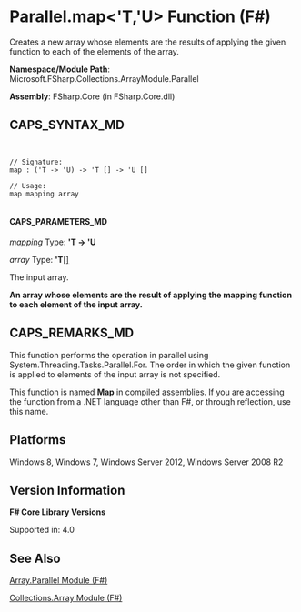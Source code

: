 # Parallel.map<'T,'U> Function (F#)

Creates a new array whose elements are the results of applying the given function to each of the elements of the array.

**Namespace/Module Path**: Microsoft.FSharp.Collections.ArrayModule.Parallel

**Assembly**: FSharp.Core (in FSharp.Core.dll)


## CAPS_SYNTAX_MD



```


// Signature:
map : ('T -> 'U) -> 'T [] -> 'U []

// Usage:
map mapping array


```



#### CAPS_PARAMETERS_MD
*mapping*
Type: **'T -&gt; 'U**


*array*
Type: **'T**[[]](http://msdn.microsoft.com/en-us/library/def20292-9aae-4596-9275-b94e594f8493)


The input array.



**An array whose elements are the result of applying the mapping function to each element of the input array.**
## CAPS_REMARKS_MD
This function performs the operation in parallel using System.Threading.Tasks.Parallel.For. The order in which the given function is applied to elements of the input array is not specified.

This function is named **Map** in compiled assemblies. If you are accessing the function from a .NET language other than F#, or through reflection, use this name.


## Platforms
Windows 8, Windows 7, Windows Server 2012, Windows Server 2008 R2


## Version Information
**F# Core Library Versions**

Supported in: 4.0


## See Also
[Array.Parallel Module &#40;F&#35;&#41;](Array.Parallel+Module+%28F%23%29.md)

[Collections.Array Module &#40;F&#35;&#41;](Collections.Array+Module+%28F%23%29.md)


